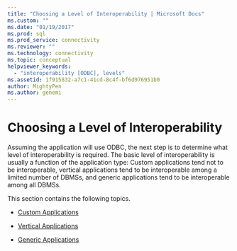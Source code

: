 ```yaml
---
title: "Choosing a Level of Interoperability | Microsoft Docs"
ms.custom: ""
ms.date: "01/19/2017"
ms.prod: sql
ms.prod_service: connectivity
ms.reviewer: ""
ms.technology: connectivity
ms.topic: conceptual
helpviewer_keywords: 
  - "interoperability [ODBC], levels"
ms.assetid: 1f915832-a7c1-41cd-8c4f-bf6d976951b0
author: MightyPen
ms.author: genemi
---
```

# Choosing a Level of Interoperability
Assuming the application will use ODBC, the next step is to determine what level of interoperability is required. The basic level of interoperability is usually a function of the application type: Custom applications tend not to be interoperable, vertical applications tend to be interoperable among a limited number of DBMSs, and generic applications tend to be interoperable among all DBMSs.  
  
 This section contains the following topics.  
  
-   [Custom Applications](../../../odbc/reference/develop-app/custom-applications.md)  
  
-   [Vertical Applications](../../../odbc/reference/develop-app/vertical-applications.md)  
  
-   [Generic Applications](../../../odbc/reference/develop-app/generic-applications.md)

